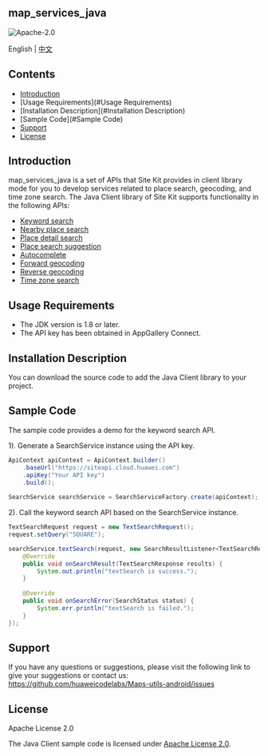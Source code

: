 ## map_services_java

![Apache-2.0](https://img.shields.io/badge/license-Apache-blue)

English | [中文](https://github.com/huaweicodelabs/Maps-utils-android/blob/master/README_ZH.md)

## Contents

* [Introduction](#Introduction)
* [Usage Requirements](#Usage Requirements)
* [Installation Description](#Installation Description)
* [Sample Code](#Sample Code)
* [Support](#Support)
* [License](#License)

## Introduction

map_services_java is a set of APIs that Site Kit provides in client library mode for you to develop services related to place search, geocoding, and time zone search.
The Java Client library of Site Kit supports functionality in the following APIs:

- [Keyword search](https://developer.huawei.com/consumer/en/doc/development/HMSCore-References-V5/webapi-keyword-search-0000001050161916-V5)
- [Nearby place search](https://developer.huawei.com/consumer/en/doc/development/HMSCore-References-V5/webapi-nearby-search-0000001050163873-V5)
- [Place detail search](https://developer.huawei.com/consumer/en/doc/development/HMSCore-References-V5/webapi-detail-search-0000001050161918-V5)
- [Place search suggestion](https://developer.huawei.com/consumer/en/doc/development/HMSCore-References-V5/webapi-query-suggestion-0000001050161966-V5)
- [Autocomplete](https://developer.huawei.com/consumer/en/doc/development/HMSCore-References-V5/autocomplete-0000001052250492-V5)
- [Forward geocoding](https://developer.huawei.com/consumer/en/doc/development/HMSCore-References-V5/webapi-forward-geo-0000001050163921-V5)
- [Reverse geocoding](https://developer.huawei.com/consumer/en/doc/development/HMSCore-References-V5/webapi-reverse-geo-0000001050161968-V5)
- [Time zone search](https://developer.huawei.com/consumer/en/doc/development/HMSCore-References-V5/webapi-time-zone-0000001050161920-V5)

## Usage Requirements

- The JDK version is 1.8 or later.
- The API key has been obtained in AppGallery Connect.


## Installation Description
You can download the source code to add the Java Client library to your project. 

## Sample Code

The sample code provides a demo for the keyword search API.

1). Generate a SearchService instance using the API key.
```java
ApiContext apiContext = ApiContext.builder()
    .baseUrl("https://siteapi.cloud.huawei.com")
    .apiKey("Your API key")
    .build();
	
SearchService searchService = SearchServiceFactory.create(apiContext);
```

2). Call the keyword search API based on the SearchService instance.
```java
TextSearchRequest request = new TextSearchRequest();
request.setQuery("SQUARE");

searchService.textSearch(request, new SearchResultListener<TextSearchResponse>() {
    @Override
    public void onSearchResult(TextSearchResponse results) {
        System.out.println("textSearch is success.");
    }
    
    @Override
    public void onSearchError(SearchStatus status) {
        System.err.println("textSearch is failed.");
    }
});
```

## Support

If you have any questions or suggestions, please visit the following link to give your suggestions or contact us: https://github.com/huaweicodelabs/Maps-utils-android/issues

## License

Apache License 2.0

The Java Client sample code is licensed under [Apache License 2.0](https://www.apache.org/licenses/LICENSE-2.0.html).